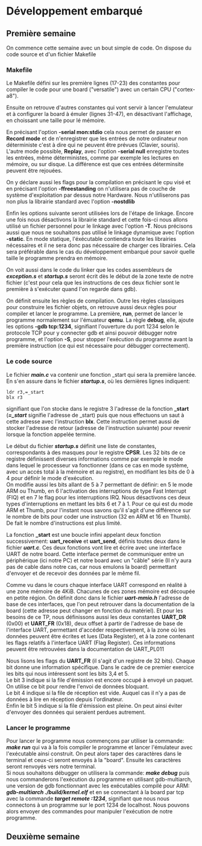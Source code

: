 # Développement embarqué

## Première semaine

On commence cette semaine avec un bout simple de code. On dispose du code source et d'un fichier Makefile

### Makefile

Le Makefile défini sur les première lignes (17-23) des constantes pour compiler le code pour une board ("versatile") avec un certain CPU ("cortex-a8").

Ensuite on retrouve d'autres constantes qui vont servir à lancer l'emulateur et à configurer la board à émuler (lignes 31-47), en désactivant l'affichage, en choissant une taille pour lé mémoire.

En précisant l'option __-serial mon:stdio__ cela nous permet de passer en __Record mode__ et de n'enregistrer que les entrées de notre ordinateur non déterministe c'est à dire qui ne peuvent être prévues (Clavier, souris). L'autre mode possible, __Replay__, avec l'option __-serial null__ enregistre toutes les entrées, même déterministes, comme par exemple les lectures en mémoire, ou sur disque. La différence est que ces entrées déterminsite peuvent être rejouées.

On y déclare aussi les flags pour la compilation en précisant le cpu visé et en précisant l'option __-ffreestanding__ on n'utilisera pas de couche de système d'exploitation par dessus notre Hardware. Nous n'utiliserons pas non plus la librairie standard avec l'option __-nostdlib__

Enfin les options suivante seront utilisées lors de l'étape de linkage. Encore une fois nous désactivons la librairie standard et cette fois-ci nous allons utilisé un fichier personnel pour le linkage avec l'option __-T__. Nous précisons aussi que nous ne souhaitons pas utilisé le linkage dynamique avec l'option __-static__. En mode statique, l'éxécutable contiendra toute les librairies nécessaires et il ne sera donc pas nécessaire de charger ces librairies. Cela sera préférable dans le cas du développement embarqué pour savoir quelle taille le programme prendra en mémoire. 

On voit aussi dans le code du linker que les codes assembleurs de ***exception.s*** et ***startup.s*** seront écrit dès le début de la zone texte de notre fichier (c'est pour cela que les instructions de ces deux fichier sont le première à s'exécuter quand l'on regarde dans gdb).

On définit ensuite les règles de compilation. Outre les règles classiques pour construire les fichier objets, on retrouve aussi deux règles pour compiler et lancer le programme. La première, __run__, permet de lancer le programme normalement sur l'émuateur __qemu__. La règle __debug__, elle, ajoute les options __-gdb tcp:1234__, signifiant l'ouverture du port 1234 selon le protocole TCP pour y connecter gdb et ainsi pouvoir débugger notre programme, et l'option __-S__, pour stopper l'exécution du programme avant la première instruction (ce qui est nécessaire pour débugger correctement).

### Le code source

Le fichier ***main.c*** va contenir une fonction _start qui sera la première lancée. En s'en assure dans le fichier ***startup.s***, où les dernières lignes indiquent:
```
ldr r3,=_start
blx r3
```
signifiant que l'on stocke dans le registre 3 l'adresse de la fonction __\_start__ (***=_start*** signifie l'adresse de _start) puis que nous effectuons un saut à cette adresse avec l'instruction __blx__. Cette instruction permet aussi de stocker l'adresse de retour (adresse de l'instruction suivante) pour revenir lorsque la fonction appelée termine.

Le début du fichier ***startup.s*** définit une liste de constantes, correspondants à des masques pour le registre __CPSR__. Les 32 bits de ce registre définissent diverses informations comme par exemple le mode dans lequel le processeur va fonctionner (dans ce cas en mode système, avec un accés total à la mémoire et au registre), en modifiant les bits de 0 à 4 pour définir le mode d'exécution.  
On modifie aussi les bits allant de 5 à 7 permettant de définir: en 5 le mode ARM ou Thumb, en 6 l'activation des interruptions de type Fast Interrupt (FIQ) et en 7 le flag pour les interruptions IRQ. Nous désactivons ces deux types d'interruptions en mettant les bits 6 et 7 à 1. Pour ce qui est du mode ARM et Thumb, pour l'instant nous savons qu'il s'agit d'une différence sur le nombre de bits pour coder une instruction (32 en ARM et 16 en Thumb). De fait le nombre d'instructions est plus limité.

La fonction __\_start__ est une boucle infini appelant deux fonction successivement: __uart\_receive__ et __uart\_send__, définis toutes deux dans le fichier ***uart.c***. Ces deux fonctions vont lire et écrire avec une interface UART de notre board. Cette interface permet de communiquer entre un périphérique (ici notre PC) et notre board avec un "câble" série (Il n'y aura pas de cable dans notre cas, car nous emulons la board) permettant d'envoyer et de recevoir des données par le même fil. 

Comme vu dans le cours chaque interface UART correspond en réalité à une zone mémoire de 4KiB. Chacunes de ces zones mémoire est découpée en petite région. On définit donc dans le fichier ***uart-mmio.h***  l'adresse de base de ces interfaces, que l'on peut retrouver dans la documentation de la board (cette adresse peut changer en fonction du matériel). Et pour les besoins de ce TP, nous définissons aussi les deux constantes __UART\_DR__ (0x00) et __UART\_FR__ (0x18), deux offset à partir de l'adresse de base de l'interface UART, permettant d'accéder respectivement, à la zone où les données peuvent être écrites et lues (Data Register), et à la zone contenant les flags relatifs à l'interface UART (Flag Register). Ces informations peuvent être retrouvées dans la documentation de UART_PL011

Nous lisons les flags du __UART\_FR__ (il s'agit d'un registre de 32 bits). Chaque bit donne une information spécifique. Dans le cadre de ce premier exercice les bits qui nous intéressent sont les bits 3,4 et 5.  
Le bit 3 indique si la file d'émission est encore occupé à envoyé un paquet. On utilise ce bit pour rendre l'envoi de données bloquant.  
Le bit 4 indique si la file de réception est vide. Auquel cas il n'y a pas de données à lire en réception depuis l'ordinateur.  
Enfin le bit 5 indique si la file d'émission est pleine. On peut ainsi éviter d'envoyer des données qui seraient perdues autrement.

### Lancer le programme

Pour lancer le programme nous commençons par utiliser la commande: ***make run*** qui va à la fois compiler le programme et lancer l'émulateur avec l'exécutable ainsi construit. On peut alors taper des caractères dans le terminal et ceux-ci seront envoyés à la "board". Ensuite les caractères seront renvoyés vers notre terminal.  
Si nous souhaitons débugger on utilisera la commande: ***make debug*** puis nous commanderons l'exécution du programme en utilisant gdb-multiarch, une version de gdb fonctionnant avec les exécutables compilé pour ARM:
***gdb-multiarch ./build/kernel.elf***
et en se connectant à la board par tcp avec la commande ***target remote :1234***, signifiant que nous nous connectons à un programme sur le port 1234 de localhost. Nous pouvons alors envoyer des commandes pour manipuler l'exécution de notre programme.

## Deuxième semaine